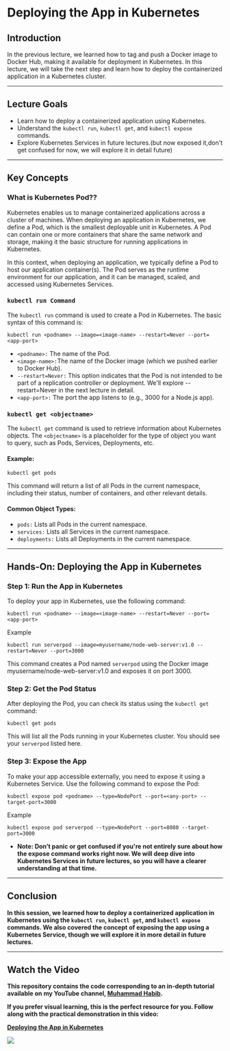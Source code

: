# Deploying the App in Kubernetes

## Introduction

In the previous lecture, we learned how to tag and push a Docker image to Docker Hub, making it available for deployment in Kubernetes. In this lecture, we will take the next step and learn how to deploy the containerized application in a Kubernetes cluster.

---

## Lecture Goals

- Learn how to deploy a containerized application using Kubernetes.
- Understand the `kubectl run`, `kubectl get`, and `kubectl expose` commands.
- Explore Kubernetes Services in future lectures.(but now exposed it,don't get confused for now, we will explore it in detail future)

---

## Key Concepts

### What is Kubernetes Pod??


Kubernetes enables us to manage containerized applications across a cluster of machines. When deploying an application in Kubernetes, we define a Pod, which is the smallest deployable unit in Kubernetes. A Pod can contain one or more containers that share the same network and storage, making it the basic structure for running applications in Kubernetes.

In this context, when deploying an application, we typically define a Pod to host our application container(s). The Pod serves as the runtime environment for our application, and it can be managed, scaled, and accessed using Kubernetes Services.



### `kubectl run Command`

The `kubectl run` command is used to create a Pod in Kubernetes. The basic syntax of this command is:

```
kubectl run <podname> --image=<image-name> --restart=Never --port=<app-port>
```

- `<podname>:` The name of the Pod.
- `<image-name>:`The name of the Docker image (which we pushed earlier to Docker Hub).
- `--restart=Never:` This option indicates that the Pod is not intended to be part of a replication controller or deployment. We'll explore --restart=Never in the next lecture in detail.
- `<app-port>:` The port the app listens to (e.g., 3000 for a Node.js app).

### `kubectl get <objectname>`

The `kubectl get` command is used to retrieve information about Kubernetes objects. The `<objectname>` is a placeholder for the type of object you want to query, such as Pods, Services, Deployments, etc.

#### Example:
```
kubectl get pods
```
This command will return a list of all Pods in the current namespace, including their status, number of containers, and other relevant details.

#### Common Object Types:
- `pods:` Lists all Pods in the current namespace.
- `services:` Lists all Services in the current namespace.
- `deployments:` Lists all Deployments in the current namespace.

---

## Hands-On: Deploying the App in Kubernetes

### Step 1: Run the App in Kubernetes

To deploy your app in Kubernetes, use the following command:

```
kubectl run <podname> --image=<image-name> --restart=Never --port=<app-port>
```
Example

```
kubectl run serverpod --image=myusername/node-web-server:v1.0 --restart=Never --port=3000
```
This command creates a Pod named `serverpod` using the Docker image myusername/node-web-server:v1.0 and exposes it on port 3000.


### Step 2: Get the Pod Status

After deploying the Pod, you can check its status using the `kubectl get` command:

```
kubectl get pods
```

This will list all the Pods running in your Kubernetes cluster. You should see your `serverpod` listed here.

### Step 3: Expose the App

To make your app accessible externally, you need to expose it using a Kubernetes Service. Use the following command to expose the Pod:

```
kubectl expose pod <podname> --type=NodePort --port=<any-port> --target-port=3000
```
Example
```
kubectl expose pod serverpod --type=NodePort --port=8080 --target-port=3000
```
- <b>Note: Don’t panic or get confused if you're not entirely sure about how the expose command works right now. We will deep dive into Kubernetes Services in future lectures, so you will have a clearer understanding at that time.

---

## Conclusion

In this session, we learned how to deploy a containerized application in Kubernetes using the `kubectl run`, `kubectl get`, and `kubectl expose` commands. We also covered the concept of exposing the app using a Kubernetes Service, though we will explore it in more detail in future lectures.

---

## Watch the Video

This repository contains the code corresponding to an in-depth tutorial available on my YouTube channel, <a href="https://www.youtube.com/@muhammadhabib-urrehman/videos" target="_blank"><b>Muhammad Habib</b></a>.

If you prefer visual learning, this is the perfect resource for you. Follow along with the practical demonstration in this video:

**[Deploying the App in Kubernetes](https://youtu.be/83zeIEZMgnQ)**

<a href="https://youtu.be/83zeIEZMgnQ" target="_blank"><img src="https://github.com/sujatagunale/EasyRead/assets/151519281/1736fca5-a031-4854-8c09-bc110e3bc16d" /></a> 